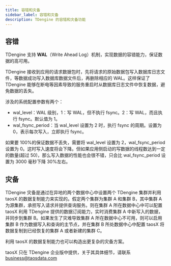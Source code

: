 ```yaml
---
title: 容错和灾备
sidebar_label: 容错和灾备
description: TDengine 的容错和灾备功能
---
```


## 容错

TDengine 支持 **WAL**（Write Ahead Log）机制，实现数据的容错能力，保证数据的高可用。

TDengine 接收到应用的请求数据包时，先将请求的原始数据包写入数据库日志文件，等数据成功写入数据库数据文件后，再删除相应的 WAL。这样保证了 TDengine 能够在断电等因素导致的服务重启时从数据库日志文件中恢复数据，避免数据的丢失。

涉及的系统配置参数有两个：

- wal_level：WAL 级别，1：写 WAL，但不执行 fsync。2：写 WAL，而且执行 fsync。默认值为 1。
- wal_fsync_period：当 wal_level 设置为 2 时，执行 fsync 的周期。设置为 0，表示每次写入，立即执行 fsync。

如果要 100%的保证数据不丢失，需要将 wal_level 设置为 2，wal_fsync_period 设置为 0。这时写入速度将会下降。但如果应用侧启动的写数据的线程数达到一定的数量(超过 50)，那么写入数据的性能也会很不错，只会比 wal_fsync_period 设置为 3000 毫秒下降 30%左右。

## 灾备

TDengine 灾备是通过在异地的两个数据中心中设置两个 TDengine 集群并利用 taosX 的数据复制能力来实现的。假定两个集群为集群 A 和集群 B，其中集群 A 为源集群，承担写入请求并提供查询服务。则在集群 A 所在数据中心中可以配置 taosX 利用 TDengine 提供的数据订阅能力，实时消费集群 A 中新写入的数据，并同步到集群 B。如果发生了灾难导致集群 A 所在数据中心不可用，则可以启用集群 B 作为数据写入和查询的主节点，并在集群 B 所处数据中心中配置 taosX 将数据复制到已经恢复的集群 A 或者新建的集群 C。

利用 taosX 的数据复制能力也可以构造出更复杂的灾备方案。

taosX 只在 TDengine 企业版中提供，关于其具体细节，请联系 business@taosdata.com
